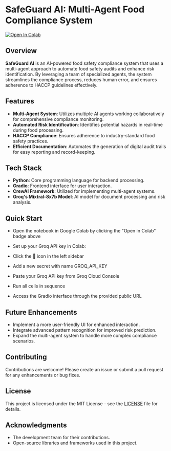 # SafeGuard AI: Multi-Agent Food Compliance System
[![Open In Colab](https://colab.research.google.com/assets/colab-badge.svg)](https://colab.research.google.com/github/Anagha-Rao-53/multiagent-food-compliance/blob/main/main.ipynb)

## Overview

**SafeGuard AI** is an AI-powered food safety compliance system that uses a multi-agent approach to automate food safety audits and enhance risk identification. By leveraging a team of specialized agents, the system streamlines the compliance process, reduces human error, and ensures adherence to HACCP guidelines effectively.

## Features

- **Multi-Agent System**: Utilizes multiple AI agents working collaboratively for comprehensive compliance monitoring.
- **Automated Risk Identification**: Identifies potential hazards in real-time during food processing.
- **HACCP Compliance**: Ensures adherence to industry-standard food safety practices.
- **Efficient Documentation**: Automates the generation of digital audit trails for easy reporting and record-keeping.

## Tech Stack

- **Python**: Core programming language for backend processing.
- **Gradio**: Frontend interface for user interaction.
- **CrewAI Framework**: Utilized for implementing multi-agent systems.
- **Groq's Mixtral-8x7b Model**: AI model for document processing and risk analysis.

## Quick Start

- Open the notebook in Google Colab by clicking the "Open in Colab" badge above
- Set up your Groq API key in Colab:

- Click the 🔑 icon in the left sidebar
- Add a new secret with name GROQ_API_KEY
- Paste your Groq API key from Groq Cloud Console

- Run all cells in sequence
- Access the Gradio interface through the provided public URL

## Future Enhancements

- Implement a more user-friendly UI for enhanced interaction.
- Integrate advanced pattern recognition for improved risk prediction.
- Expand the multi-agent system to handle more complex compliance scenarios.

## Contributing

Contributions are welcome! Please create an issue or submit a pull request for any enhancements or bug fixes.

## License

This project is licensed under the MIT License - see the [LICENSE](LICENSE) file for details.

## Acknowledgments

- The development team for their contributions.
- Open-source libraries and frameworks used in this project.
